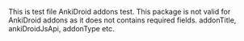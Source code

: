 This is test file AnkiDroid addons test.
This package is not valid for AnkiDroid addons as it does not contains required fields.
addonTitle, ankiDroidJsApi, addonType etc.